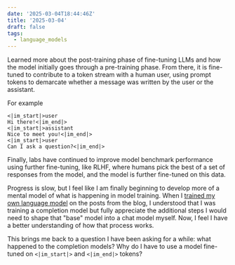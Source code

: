 ```yaml
---
date: '2025-03-04T18:44:46Z'
title: '2025-03-04'
draft: false
tags:
  - language_models
---
```


Learned more about the post-training phase of fine-tuning LLMs and how the model initially goes through a pre-training phase.
From there, it is fine-tuned to contribute to a token stream with a human user, using prompt tokens to demarcate whether a message was written by the user or the assistant.

For example

```text
<|im_start|>user
Hi there!<|im_end|>
<|im_start|>assistant
Nice to meet you!<|im_end|>
<|im_start|>user
Can I ask a question?<|im_end|>
```

Finally, labs have continued to improve model benchmark performance using further fine-tuning, like RLHF, where humans pick the best of a set of responses from the model, and the model is further fine-tuned on this data.

Progress is slow, but I feel like I am finally beginning to develop more of a mental model of what is happening in model training.
When I [trained my own language model](/til/fastai/lesson4-blog-post-imitator) on the posts from the blog, I understood that I was training a completion model but fully appreciate the additional steps I would need to shape that "base" model into a chat model myself.
Now, I feel I have a better understanding of how that process works.

This brings me back to a question I have been asking for a while: what happened to the completion models?
Why do I have to use a model fine-tuned on `<|im_start|>` and `<|im_end|>` tokens?
